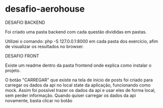 # desafio-aerohouse

DESAFIO BACKEND

Foi criado uma pasta backend com cada questão divididas em pastas.

 Utilizei o comando: php -S 127.0.0.1:8000 em cada pasta dos exercício, afim de visualizar os resultados no browser.

DESAFIO FRONT

Existe um readme dentro da pasta frontend onde explica como instalar o projeto.

O botão "CARREGAR" que existe na tela de inicio de posts foi criado para carregar os dados da api no local state da aplicação, funcionando como mock.
Assim foi possível trazer os dados da api e usar eles de forma local, sem perder informação. Quando quiser carregar os dados da api novamente, basta
clicar no botão
